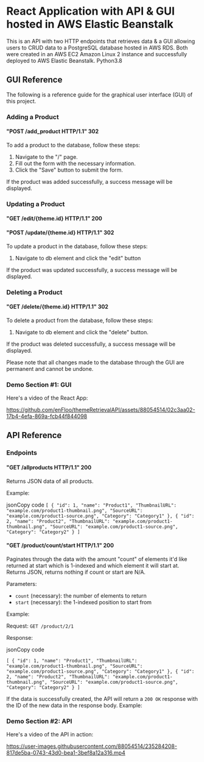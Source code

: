 React Application with API & GUI hosted in AWS Elastic Beanstalk
=============

This is an API with two HTTP endpoints that retrieves data & a GUI allowing users to CRUD data to a PostgreSQL database hosted in AWS RDS. Both were created in an AWS EC2 Amazon Linux 2 instance and successfully deployed to AWS Elastic Beanstalk. Python3.8

GUI Reference
-------------

The following is a reference guide for the graphical user interface (GUI) of this project.

### Adding a Product

#### "POST /add_product HTTP/1.1" 302


To add a product to the database, follow these steps:

1.  Navigate to the "/" page.
2.  Fill out the form with the necessary information.
3.  Click the "Save" button to submit the form.

If the product was added successfully, a success message will be displayed.

### Updating a Product

#### "GET /edit/{theme.id} HTTP/1.1" 200 
#### "POST /update/{theme.id} HTTP/1.1" 302


To update a product in the database, follow these steps:

1.  Navigate to db element and click the "edit" button

If the product was updated successfully, a success message will be displayed. 


### Deleting a Product

#### "GET /delete/{theme.id} HTTP/1.1" 302

To delete a product from the database, follow these steps:

1.  Navigate to db element and click the "delete" button.

If the product was deleted successfully, a success message will be displayed. 

Please note that all changes made to the database through the GUI are permanent and cannot be undone.


### Demo Section #1: GUI

Here's a video of the React App:

https://github.com/enFloo/themeRetrievalAPI/assets/88054514/02c3aa02-17b4-4efa-869a-fcb44f844098


API Reference
-------------

### Endpoints

#### "GET /allproducts HTTP/1.1" 200

Returns JSON data of all products.

Example:

jsonCopy code
`
[
  {
    "id": 1,
    "name": "Product1",
    "ThumbnailURL": "example.com/product1-thumbnail.png",
    "SourceURL": "example.com/product1-source.png",
    "Category": "Category1"
  },
  {
    "id": 2,
    "name": "Product2",
    "ThumbnailURL": "example.com/product1-thumbnail.png",
    "SourceURL": "example.com/product1-source.png",
    "Category": "Category2"
  }
]
`

#### "GET /product/count/start HTTP/1.1" 200

Paginates through the data with the amount "count" of elements it'd like returned at start which is 1-indexed and which element it will start at. Returns JSON, returns nothing if count or start are N/A.

Parameters:

-   `count` (necessary): the number of elements to return
-   `start` (necessary): the 1-indexed position to start from 

Example:

Request: `GET /product/2/1`

Response:

jsonCopy code

`
[
  {
    "id": 1,
    "name": "Product1",
    "ThumbnailURL": "example.com/product1-thumbnail.png",
    "SourceURL": "example.com/product1-source.png",
    "Category": "Category1"
  },
  {
    "id": 2,
    "name": "Product2",
    "ThumbnailURL": "example.com/product1-thumbnail.png",
    "SourceURL": "example.com/product1-source.png",
    "Category": "Category2"
  }
]
`

If the data is successfully created, the API will return a `200 OK` response with the ID of the new data in the response body. Example:


### Demo Section #2: API

Here's a video of the API in action:


https://user-images.githubusercontent.com/88054514/235284208-817de5ba-0743-43d0-bea1-3bef8a12a316.mp4

